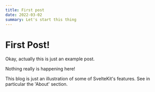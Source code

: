 ```yaml
---
title: First post
date: 2022-03-02
summary: Let's start this thing
---
```

# First Post!

Okay, actually this is just an example post.

Nothing really is happening here!

This blog is just an illustration of some of SvelteKit's features. See in particular the 'About' section.
